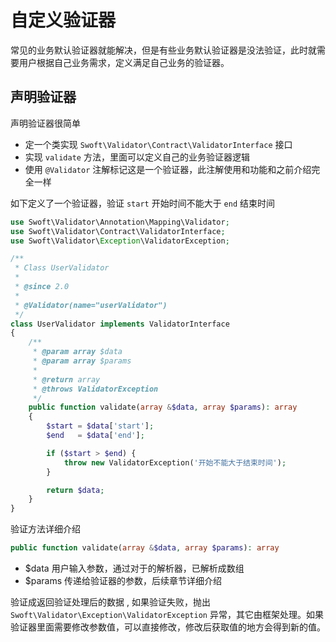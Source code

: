 # 自定义验证器

常见的业务默认验证器就能解决，但是有些业务默认验证器是没法验证，此时就需要用户根据自己业务需求，定义满足自己业务的验证器。


## 声明验证器

声明验证器很简单

- 定一个类实现 `Swoft\Validator\Contract\ValidatorInterface` 接口
- 实现 `validate` 方法，里面可以定义自己的业务验证器逻辑
- 使用 `@Validator` 注解标记这是一个验证器，此注解使用和功能和之前介绍完全一样

如下定义了一个验证器，验证 `start` 开始时间不能大于 `end` 结束时间

```php
use Swoft\Validator\Annotation\Mapping\Validator;
use Swoft\Validator\Contract\ValidatorInterface;
use Swoft\Validator\Exception\ValidatorException;

/**
 * Class UserValidator
 *
 * @since 2.0
 *
 * @Validator(name="userValidator")
 */
class UserValidator implements ValidatorInterface
{
    /**
     * @param array $data
     * @param array $params
     *
     * @return array
     * @throws ValidatorException
     */
    public function validate(array &$data, array $params): array
    {
        $start = $data['start'];
        $end   = $data['end'];

        if ($start > $end) {
            throw new ValidatorException('开始不能大于结束时间');
        }

        return $data;
    }
}
```

验证方法详细介绍

```php
public function validate(array &$data, array $params): array
```
- $data 用户输入参数，通过对于的解析器，已解析成数组
- $params 传递给验证器的参数，后续章节详细介绍

验证成返回验证处理后的数据 , 如果验证失败，抛出 `Swoft\Validator\Exception\ValidatorException` 异常，其它由框架处理。如果验证器里面需要修改参数值，可以直接修改，修改后获取值的地方会得到新的值。